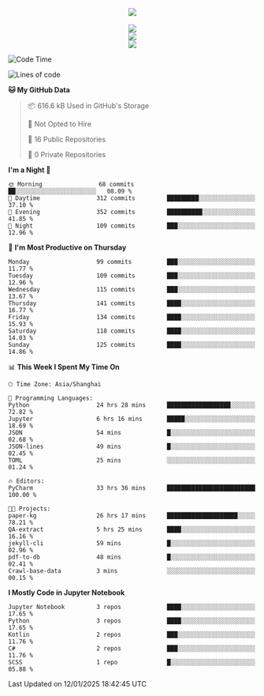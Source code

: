 <div align="center">
  <img src="https://readme-typing-svg.demolab.com?font=Zhi+Mang+Xing&size=40&pause=1000&color=000000&center=true&vCenter=true&lines=Baymax%E5%B0%8F%E6%8C%AF;Hello%20World"/><br/>
  <br/>
  <img src="https://skillicons.dev/icons?i=java,kotlin,python,c,cpp,html,css,javascript" /><br/>
  <img src="https://skillicons.dev/icons?i=spring,vue,pytorch,maven,gradle,mysql,sqlite,linux" /><br/>
  <img src="https://skillicons.dev/icons?i=idea,pycharm,webstorm,androidstudio,vscode,git,vim,md" /><br/>
</div>

<!--START_SECTION:waka-->
![Code Time](http://img.shields.io/badge/Code%20Time-507%20hrs%2024%20mins-blue)

![Lines of code](https://img.shields.io/badge/From%20Hello%20World%20I%27ve%20Written-6.0%20million%20lines%20of%20code-blue)

**🐱 My GitHub Data** 

> 📦 616.6 kB Used in GitHub's Storage 
 > 
> 🚫 Not Opted to Hire
 > 
> 📜 16 Public Repositories 
 > 
> 🔑 0 Private Repositories 
 > 
**I'm a Night 🦉** 

```text
🌞 Morning                68 commits          ██░░░░░░░░░░░░░░░░░░░░░░░   08.09 % 
🌆 Daytime                312 commits         █████████░░░░░░░░░░░░░░░░   37.10 % 
🌃 Evening                352 commits         ██████████░░░░░░░░░░░░░░░   41.85 % 
🌙 Night                  109 commits         ███░░░░░░░░░░░░░░░░░░░░░░   12.96 % 
```
📅 **I'm Most Productive on Thursday** 

```text
Monday                   99 commits          ███░░░░░░░░░░░░░░░░░░░░░░   11.77 % 
Tuesday                  109 commits         ███░░░░░░░░░░░░░░░░░░░░░░   12.96 % 
Wednesday                115 commits         ███░░░░░░░░░░░░░░░░░░░░░░   13.67 % 
Thursday                 141 commits         ████░░░░░░░░░░░░░░░░░░░░░   16.77 % 
Friday                   134 commits         ████░░░░░░░░░░░░░░░░░░░░░   15.93 % 
Saturday                 118 commits         ████░░░░░░░░░░░░░░░░░░░░░   14.03 % 
Sunday                   125 commits         ████░░░░░░░░░░░░░░░░░░░░░   14.86 % 
```


📊 **This Week I Spent My Time On** 

```text
🕑︎ Time Zone: Asia/Shanghai

💬 Programming Languages: 
Python                   24 hrs 28 mins      ██████████████████░░░░░░░   72.82 % 
Jupyter                  6 hrs 16 mins       █████░░░░░░░░░░░░░░░░░░░░   18.69 % 
JSON                     54 mins             █░░░░░░░░░░░░░░░░░░░░░░░░   02.68 % 
JSON-lines               49 mins             █░░░░░░░░░░░░░░░░░░░░░░░░   02.45 % 
TOML                     25 mins             ░░░░░░░░░░░░░░░░░░░░░░░░░   01.24 % 

🔥 Editors: 
PyCharm                  33 hrs 36 mins      █████████████████████████   100.00 % 

🐱‍💻 Projects: 
paper-kg                 26 hrs 17 mins      ████████████████████░░░░░   78.21 % 
QA-extract               5 hrs 25 mins       ████░░░░░░░░░░░░░░░░░░░░░   16.16 % 
jekyll-cli               59 mins             █░░░░░░░░░░░░░░░░░░░░░░░░   02.96 % 
pdf-to-db                48 mins             █░░░░░░░░░░░░░░░░░░░░░░░░   02.41 % 
Crawl-base-data          3 mins              ░░░░░░░░░░░░░░░░░░░░░░░░░   00.15 % 
```

**I Mostly Code in Jupyter Notebook** 

```text
Jupyter Notebook         3 repos             ████░░░░░░░░░░░░░░░░░░░░░   17.65 % 
Python                   3 repos             ████░░░░░░░░░░░░░░░░░░░░░   17.65 % 
Kotlin                   2 repos             ███░░░░░░░░░░░░░░░░░░░░░░   11.76 % 
C#                       2 repos             ███░░░░░░░░░░░░░░░░░░░░░░   11.76 % 
SCSS                     1 repo              █░░░░░░░░░░░░░░░░░░░░░░░░   05.88 % 
```




 Last Updated on 12/01/2025 18:42:45 UTC
<!--END_SECTION:waka-->





